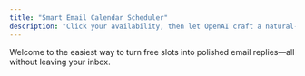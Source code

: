 ```yaml
---
title: "Smart Email Calendar Scheduler"
description: "Click your availability, then let OpenAI craft a natural‐language reply you can paste into email."
---
```


Welcome to the easiest way to turn free slots into polished email replies—all without leaving your inbox.
